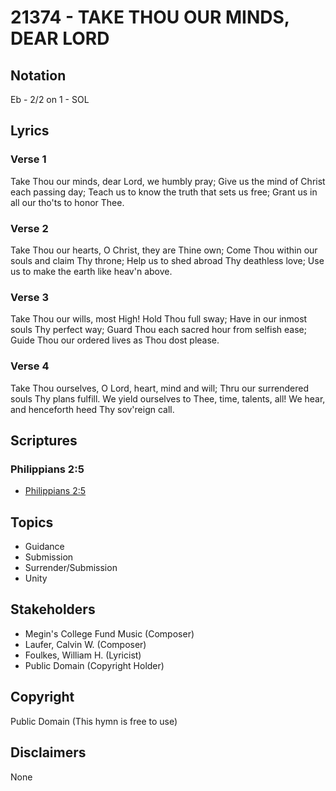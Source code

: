 # 21374 - TAKE THOU OUR MINDS, DEAR LORD

## Notation

Eb - 2/2 on 1 - SOL

## Lyrics

### Verse 1

Take Thou our minds, dear Lord, we humbly pray; Give us the mind of Christ each passing day; Teach us to know the truth that sets us free; Grant us in all our tho'ts to honor Thee.

### Verse 2

Take Thou our hearts, O Christ, they are Thine own; Come Thou within our souls and claim Thy throne; Help us to shed abroad Thy deathless love; Use us to make the earth like heav'n above.

### Verse 3

Take Thou our wills, most High! Hold Thou full sway; Have in our inmost souls Thy perfect way; Guard Thou each sacred hour from selfish ease; Guide Thou our ordered lives as Thou dost please.

### Verse 4

Take Thou ourselves, O Lord, heart, mind and will; Thru our surrendered souls Thy plans fulfill. We yield ourselves to Thee, time, talents, all! We hear, and henceforth heed Thy sov'reign call. 


## Scriptures

### Philippians 2:5

- [Philippians 2:5](https://www.biblegateway.com/passage/?search=Philippians%202%3A5)


## Topics

- Guidance
- Submission
- Surrender/Submission
- Unity

## Stakeholders

- Megin's College Fund Music (Composer)
- Laufer, Calvin W. (Composer)
- Foulkes, William H. (Lyricist)
- Public Domain (Copyright Holder)

## Copyright

Public Domain
(This hymn is free to use)

## Disclaimers

None

